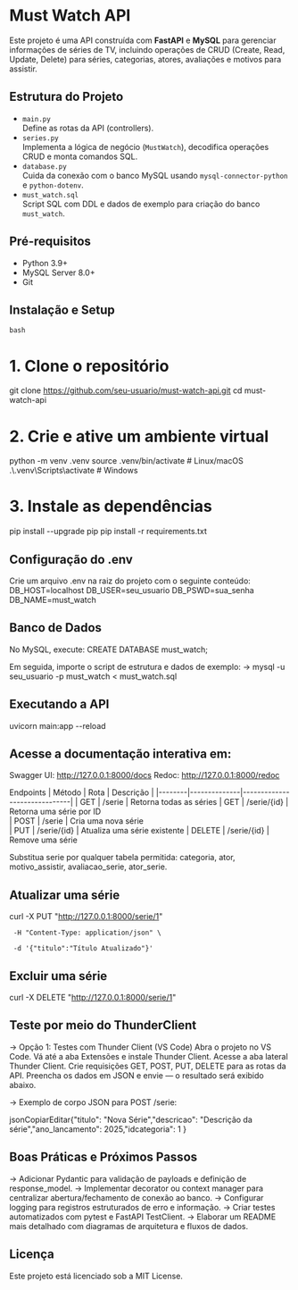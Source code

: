 # Must Watch API
Este projeto é uma API construída com **FastAPI** e **MySQL** para gerenciar informações de séries de TV, incluindo operações de CRUD (Create, Read, Update, Delete) para séries, categorias, atores, avaliações e motivos para assistir.
 

## Estrutura do Projeto
- `main.py`  
  Define as rotas da API (controllers).
- `series.py`  
  Implementa a lógica de negócio (`MustWatch`), decodifica operações CRUD e monta comandos SQL.
- `database.py`  
  Cuida da conexão com o banco MySQL usando `mysql-connector-python` e `python-dotenv`.
- `must_watch.sql`  
  Script SQL com DDL e dados de exemplo para criação do banco `must_watch`.
 

## Pré-requisitos
- Python 3.9+
- MySQL Server 8.0+
- Git

 
## Instalação e Setup
`bash`
# 1. Clone o repositório
git clone https://github.com/seu-usuario/must-watch-api.git
cd must-watch-api
# 2. Crie e ative um ambiente virtual
python -m venv .venv
source .venv/bin/activate     # Linux/macOS
.\\.venv\\Scripts\\activate   # Windows
# 3. Instale as dependências
pip install --upgrade pip
pip install -r requirements.txt
 
## Configuração do .env
Crie um arquivo .env na raiz do projeto com o seguinte conteúdo:
DB_HOST=localhost
DB_USER=seu_usuario
DB_PSWD=sua_senha
DB_NAME=must_watch
 
## Banco de Dados
No MySQL, execute:
CREATE DATABASE must_watch;
 
Em seguida, importe o script de estrutura e dados de exemplo:
-> mysql -u seu_usuario -p must_watch < must_watch.sql
 
## Executando a API
uvicorn main:app --reload
 

## Acesse a documentação interativa em:
 
Swagger UI: http://127.0.0.1:8000/docs
Redoc: http://127.0.0.1:8000/redoc
 
Endpoints
| Método	|     Rota	   |           Descrição         |
|--------|--------------|------------------------------|
| GET    | /serie	|  Retorna todas as séries
| GET    | /serie/{id}  | Retorna uma série por ID     
| POST   | /serie	| Cria uma nova série     
| PUT    | /serie/{id}  | Atualiza uma série existente 
| DELETE | /serie/{id}  | Remove uma série             


Substitua serie por qualquer tabela permitida: categoria, ator, motivo_assistir, avaliacao_serie, ator_serie.
 
## Atualizar uma série
curl -X PUT "http://127.0.0.1:8000/serie/1" 
 
     -H "Content-Type: application/json" \
 
     -d '{"titulo":"Título Atualizado"}'
 
## Excluir uma série
 
curl -X DELETE "http://127.0.0.1:8000/serie/1"
 
## Teste por meio do ThunderClient
 
-> Opção 1: Testes com Thunder Client (VS Code)
	Abra o projeto no VS Code.
	Vá até a aba Extensões e instale Thunder Client.
	Acesse a aba lateral Thunder Client.
	Crie requisições GET, POST, PUT, DELETE para as rotas da API.
	Preencha os dados em JSON e envie — o resultado será exibido abaixo.
 
-> Exemplo de corpo JSON para POST /serie:
 
jsonCopiarEditar{"titulo": "Nova Série","descricao": "Descrição da série","ano_lancamento": 2025,"idcategoria": 1 }

 
 
## Boas Práticas e Próximos Passos
 
-> Adicionar Pydantic para validação de payloads e definição de response_model.
-> Implementar decorator ou context manager para centralizar abertura/fechamento de conexão ao banco.
-> Configurar logging para registros estruturados de erro e informação.
-> Criar testes automatizados com pytest e FastAPI TestClient.
-> Elaborar um README mais detalhado com diagramas de arquitetura e fluxos de dados.
 
## Licença
Este projeto está licenciado sob a MIT License.

